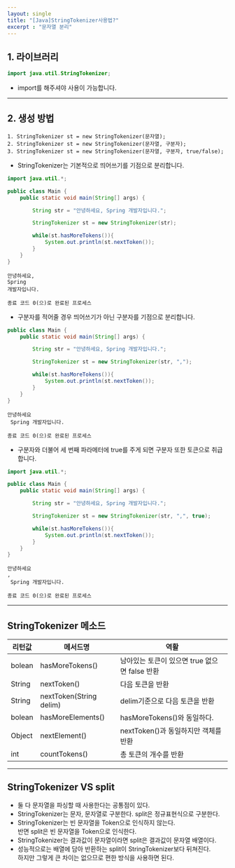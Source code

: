 ```yaml
---
layout: single
title: "[Java]StringTokenizer사용법?"
excerpt : "문자열 분리"
---
```


## 1. 라이브러리

```java
import java.util.StringTokenizer;
```
- import를 해주셔야 사용이 가능합니다.

---
## 2. 생성 방법
    1. StringTokenizer st = new StringTokenizer(문자열);
    2. StringTokenizer st = new StringTokenizer(문자열, 구분자);
    3. StringTokenizer st = new StringTokenizer(문자열, 구분자, true/false);

- StringTokenizer는 기본적으로 띄어쓰기를 기점으로 분리합니다.
```java
import java.util.*;

public class Main {
    public static void main(String[] args) {

        String str = "안녕하세요, Spring 개발자입니다.";

        StringTokenizer st = new StringTokenizer(str);

        while(st.hasMoreTokens()){
            System.out.println(st.nextToken());
        }
    }
}
```

```
안녕하세요,
Spring
개발자입니다.

종료 코드 0(으)로 완료된 프로세스
```

- 구분자를 적어줄 경우 띄어쓰기가 아닌 구분자를 기점으로 분리합니다.

```java
public class Main {
    public static void main(String[] args) {

        String str = "안녕하세요, Spring 개발자입니다.";

        StringTokenizer st = new StringTokenizer(str, ",");

        while(st.hasMoreTokens()){
            System.out.println(st.nextToken());
        }
    }
}
```

```
안녕하세요
 Spring 개발자입니다.

종료 코드 0(으)로 완료된 프로세스
```

- 구분자와 더불어 세 번째 파라메터에 true를 주게 되면 구분자 또한 토큰으로 취급합니다.

```java
import java.util.*;

public class Main {
    public static void main(String[] args) {

        String str = "안녕하세요, Spring 개발자입니다.";

        StringTokenizer st = new StringTokenizer(str, ",", true);

        while(st.hasMoreTokens()){
            System.out.println(st.nextToken());
        }
    }
}
```

```
안녕하세요
,
 Spring 개발자입니다.

종료 코드 0(으)로 완료된 프로세스
```

---
## StringTokenizer 메소드 

|리턴값|메서드명|역활|
|-----|-----|----------|
|bolean|hasMoreTokens()|남아있는 토큰이 있으면 true 없으면 false 반환|
|String|nextToken()|다음 토큰을 반환|
|String|nextToken(String delim)|delim기준으로 다음 토큰을 반환|
|bolean|hasMoreElements()|hasMoreTokens()와 동일하다.|
|Object|nextElement()|nextToken()과 동일하지만 객체를 반환|
|int|countTokens()|총 토큰의 개수를 반환|

---

## StringTokenizer VS split
- 둘 다 문자열을 파싱할 때 사용한다는 공통점이 있다. 
- StringTokenizer는 문자, 문자열로 구분한다. split은 정규표현식으로 구분한다.
- StringTokenizer는 빈 문자열을 Token으로 인식하지 않는다.  
반면 split은 빈 문자열을 Token으로 인식한다. 
- StringTokenizer는 결과값이 문자열이라면 split은 결과값이 문자열 배열이다.
- 성능적으로는 배열에 담아 반환하는 split이 StringTokenizer보다 뒤쳐진다.  
하지만 그렇게 큰 차이는 없으므로 편한 방식을 사용하면 된다. 